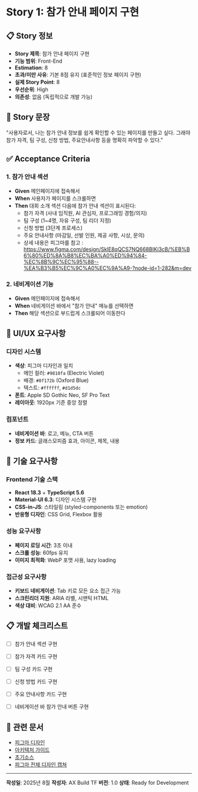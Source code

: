 # Story 1: 참가 안내 페이지 구현

## 📋 Story 정보

- **Story 제목**: 참가 안내 페이지 구현
- **기능 범위**: Front-End
- **Estimation**: 8
- **초과/미만 사유**: 기본 8점 유지 (표준적인 정보 페이지 구현)
- **실제 Story Point**: 8
- **우선순위**: High
- **의존성**: 없음 (독립적으로 개발 가능)

## 🎯 Story 문장

"사용자로서, 나는 참가 안내 정보를 쉽게 확인할 수 있는 페이지를 만들고 싶다. 그래야 참가 자격, 팀 구성, 신청 방법, 주요안내사항 등을 명확히 파악할 수 있다."

## ✅ Acceptance Criteria

### 1. 참가 안내 섹션
- **Given** 메인페이지에 접속해서
- **When** 사용자가 페이지를 스크롤하면 
- **Then** 대회 소개 섹션 다음에 참가 안내 섹션이 표시된다:
  - 참가 자격 (사내 임직원, AI 관심자, 프로그래밍 경험/의지)
  - 팀 구성 (1~4명, 자유 구성, 팀 리더 지정)
  - 신청 방법 (3단계 프로세스)
  - 주요 안내사항 (마감일, 선발 인원, 제공 사항, 시상, 문의)
  - 상세 내용은 피그마를 참고 : https://www.figma.com/design/SklE8qQCS7NQ668BIKi3cB/%EB%B6%80%ED%8A%B8%EC%BA%A0%ED%94%84-%EC%8B%9C%EC%95%88--%EA%B3%B5%EC%9C%A0%EC%9A%A9-?node-id=1-282&m=dev

### 2. 네비게이션 기능
- **Given** 메인페이지에 접속해서
- **When** 네비게이션 바에서 "참가 안내" 메뉴를 선택하면
- **Then** 해당 섹션으로 부드럽게 스크롤되어 이동한다


## 🎨 UI/UX 요구사항

### 디자인 시스템
- **색상**: 피그마 디자인과 일치
  - 메인 컬러: `#9810fa` (Electric Violet)
  - 배경: `#0f172b` (Oxford Blue)
  - 텍스트: `#ffffff`, `#d1d5dc`
- **폰트**: Apple SD Gothic Neo, SF Pro Text
- **레이아웃**: 1920px 기준 중앙 정렬

### 컴포넌트
- **네비게이션 바**: 로고, 메뉴, CTA 버튼
- **정보 카드**: 글래스모피즘 효과, 아이콘, 제목, 내용


## 🔧 기술 요구사항

### Frontend 기술 스택
- **React 18.3** + **TypeScript 5.6**
- **Material-UI 6.3**: 디자인 시스템 구현
- **CSS-in-JS**: 스타일링 (styled-components 또는 emotion)
- **반응형 디자인**: CSS Grid, Flexbox 활용

### 성능 요구사항
- **페이지 로딩 시간**: 3초 이내
- **스크롤 성능**: 60fps 유지
- **이미지 최적화**: WebP 포맷 사용, lazy loading

### 접근성 요구사항
- **키보드 네비게이션**: Tab 키로 모든 요소 접근 가능
- **스크린리더 지원**: ARIA 라벨, 시맨틱 HTML
- **색상 대비**: WCAG 2.1 AA 준수


## 📋 개발 체크리스트

- [ ] 참가 안내 섹션 구현
- [ ] 참가 자격 카드 구현
- [ ] 팀 구성 카드 구현
- [ ] 신청 방법 카드 구현
- [ ] 주요 안내사항 카드 구현
- [ ] 네비게이션 바 참가 안내 버튼 구현


## 🔗 관련 문서

- [피그마 디자인](https://www.figma.com/design/SklE8qQCS7NQ668BIKi3cB/%EB%B6%80%ED%8A%B8%EC%BA%A0%ED%94%84-%EC%8B%9C%EC%95%88--%EA%B3%B5%EC%9C%A0%EC%9A%A9-?node-id=1-282&t=YikVCzM53lZqS2kU-4)
- [아키텍처 가이드](../.cursor/rules/mdcRules.md)
- [초기소스](../_backup/AI%20해커톤%20웹사이트/)
- [피그마 전체 디자인 캡쳐](../_backup/1920w_default.png)

---

**작성일**: 2025년 8월
**작성자**: AX Build TF
**버전**: 1.0
**상태**: Ready for Development
